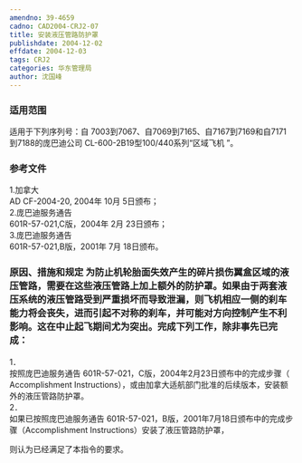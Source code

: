 ```yaml
---
amendno: 39-4659  
cadno: CAD2004-CRJ2-07  
title: 安装液压管路防护罩  
publishdate: 2004-12-02  
effdate: 2004-12-03  
tags: CRJ2  
categories: 华东管理局  
author: 沈国峰  
---
```

  
### 适用范围  
适用于下列序列号：自 7003到7067、自7069到7165、自7167到7169和自7171到7188的庞巴迪公司 CL-600-2B19型100/440系列“区域飞机 ”。  
  
<!--more-->  
### 参考文件  
1.加拿大  
AD CF-2004-20, 2004年 10月 5日颁布；  
2.庞巴迪服务通告  
601R-57-021,C版，2004年 2月 23日颁布；  
3.庞巴迪服务通告  
601R-57-021,B版，2001年 7月 18日颁布。  
  
### 原因、措施和规定 为防止机轮胎面失效产生的碎片损伤翼盒区域的液压管路，需要在这些液压管路上加上额外的防护罩。如果由于两套液压系统的液压管路受到严重损坏而导致泄漏，则飞机相应一侧的刹车能力将会丧失，进而引起不对称的刹车，并可能对方向控制产生不利影响。这在中止起飞期间尤为突出。完成下列工作，除非事先已完成：  
1．  
按照庞巴迪服务通告 601R-57-021，C版，2004年2月23日颁布中的完成步骤（ Accomplishment Instructions），或由加拿大适航部门批准的后续版本，安装额外的液压管路防护罩。  
2．  
如果已按照庞巴迪服务通告 601R-57-021，B版，2001年7月18日颁布中的完成步骤（Accomplishment Instructions）安装了液压管路防护罩，  
  
  
则认为已经满足了本指令的要求。  
